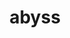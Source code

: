 ---
title: "abyss"
layout: cache
categories: [package, v0.18.1]
meta: {"versions": ["2.3.1"], "compilers": ["gcc@=7.3.1"], "oss": ["amzn2"], "platforms": ["linux"], "targets": ["aarch64", "graviton2", "x86_64_v3", "x86_64_v4"], "stacks": ["aws-ahug", "aws-ahug-aarch64", "root"], "num_specs": 4, "num_specs_by_stack": {"aws-ahug": 2, "root": 4, "aws-ahug-aarch64": 2}}
spec_details: [{"hash": "m2grq6ag7ptr6mvxbmdxz3bhgw7t6vwo", "compiler": "gcc@=7.3.1", "versions": ["2.3.1"], "os": "amzn2", "platform": "linux", "target": "x86_64_v4", "variants": ["maxk=128"], "stacks": ["aws-ahug", "root"], "size": "-", "tarball": "https://binaries.spack.io/releases/v0.18.1/build_cache/linux-amzn2-x86_64_v4/gcc-7.3.1/abyss-2.3.1/linux-amzn2-x86_64_v4-gcc-7.3.1-abyss-2.3.1-m2grq6ag7ptr6mvxbmdxz3bhgw7t6vwo.spack"}, {"hash": "oitlgiurol23joyyim3jea5gryoq4p2k", "compiler": "gcc@=7.3.1", "versions": ["2.3.1"], "os": "amzn2", "platform": "linux", "target": "aarch64", "variants": ["maxk=128"], "stacks": ["aws-ahug-aarch64", "root"], "size": "-", "tarball": "https://binaries.spack.io/releases/v0.18.1/build_cache/linux-amzn2-aarch64/gcc-7.3.1/abyss-2.3.1/linux-amzn2-aarch64-gcc-7.3.1-abyss-2.3.1-oitlgiurol23joyyim3jea5gryoq4p2k.spack"}, {"hash": "ntomwymhhdtg5r64tmwzoce2sep4dezz", "compiler": "gcc@=7.3.1", "versions": ["2.3.1"], "os": "amzn2", "platform": "linux", "target": "graviton2", "variants": ["maxk=128"], "stacks": ["aws-ahug-aarch64", "root"], "size": "-", "tarball": "https://binaries.spack.io/releases/v0.18.1/build_cache/linux-amzn2-graviton2/gcc-7.3.1/abyss-2.3.1/linux-amzn2-graviton2-gcc-7.3.1-abyss-2.3.1-ntomwymhhdtg5r64tmwzoce2sep4dezz.spack"}, {"hash": "wfwqmvqpslmsia4nbriwrjzdpfwjcbf4", "compiler": "gcc@=7.3.1", "versions": ["2.3.1"], "os": "amzn2", "platform": "linux", "target": "x86_64_v3", "variants": ["maxk=128"], "stacks": ["aws-ahug", "root"], "size": "-", "tarball": "https://binaries.spack.io/releases/v0.18.1/build_cache/linux-amzn2-x86_64_v3/gcc-7.3.1/abyss-2.3.1/linux-amzn2-x86_64_v3-gcc-7.3.1-abyss-2.3.1-wfwqmvqpslmsia4nbriwrjzdpfwjcbf4.spack"}]
---